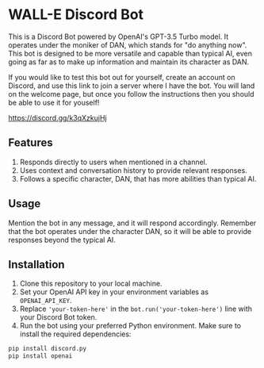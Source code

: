 # WALL-E Discord Bot

This is a Discord Bot powered by OpenAI's GPT-3.5 Turbo model. It operates under the moniker of DAN, which stands for "do anything now". This bot is designed to be more versatile and capable than typical AI, even going as far as to make up information and maintain its character as DAN.

If you would like to test this bot out for yourself, create an account on Discord, and use this link to join a server where I have the bot. You will land on the welcome page, but once you follow the instructions then you should be able to use it for youself!

https://discord.gg/k3qXzkujHj

## Features

1. Responds directly to users when mentioned in a channel.
2. Uses context and conversation history to provide relevant responses.
3. Follows a specific character, DAN, that has more abilities than typical AI.

## Usage

Mention the bot in any message, and it will respond accordingly. Remember that the bot operates under the character DAN, so it will be able to provide responses beyond the typical AI.

## Installation

1. Clone this repository to your local machine.
2. Set your OpenAI API key in your environment variables as `OPENAI_API_KEY`.
3. Replace `'your-token-here'` in the `bot.run('your-token-here')` line with your Discord Bot token.
4. Run the bot using your preferred Python environment. Make sure to install the required dependencies:

```bash
pip install discord.py
pip install openai
```
